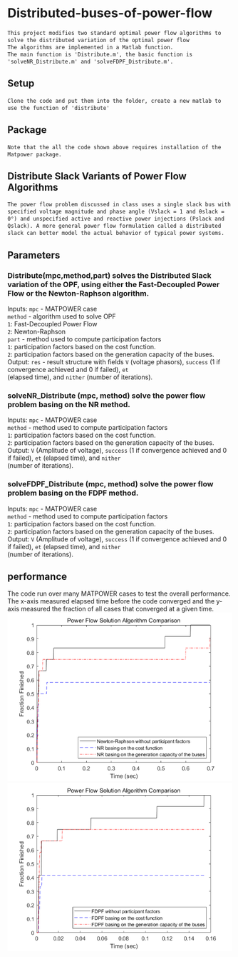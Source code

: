 # Distributed-buses-of-power-flow
    This project modifies two standard optimal power flow algorithms to solve the distributed variation of the optimal power flow
    The algorithms are implemented in a Matlab function.
    The main function is 'Distribute.m', the basic function is 'solveNR_Distribute.m' and 'solveFDPF_Distribute.m'.

## Setup
    Clone the code and put them into the folder, create a new matlab to use the function of 'distribute'
    
## Package
    Note that the all the code shown above requires installation of the Matpower package.
    
## Distribute Slack Variants of Power Flow Algorithms
    The power flow problem discussed in class uses a single slack bus with specified voltage magnitude and phase angle (Vslack = 1 and θslack = 0°) and unspecified active and reactive power injections (Pslack and Qslack). A more general power flow formulation called a distributed slack can better model the actual behavior of typical power systems.
    
## Parameters
### Distribute(mpc,method,part) solves the Distributed Slack variation of the OPF, using either the Fast-Decoupled Power Flow or the Newton-Raphson algorithm. 
Inputs: `mpc` - MATPOWER case <br>
        `method` - algorithm used to solve OPF <br>
                 `1`: Fast-Decoupled Power Flow <br>
                 `2`: Newton-Raphson <br>
        `part` - method used to compute participation factors <br>
                 `1`: participation factors based on the cost function. <br>
                 `2`: participation factors based on the generation capacity of the buses. <br>
Output: `res` - result structure with fields `V` (voltage phasors), `success` (1 if convergence achieved and 0 if failed), `et` <br> (elapsed  time), and `nither` (number of iterations).
### solveNR_Distribute (mpc, method) solve the power flow problem basing on the NR method.
Inputs: `mpc` - MATPOWER case <br>
        `method` - method used to compute participation factors<br>
                 `1`: participation factors based on the cost function.<br>
                 `2`: participation factors based on the generation capacity of the buses.<br>
Output: `V` (Amplitude of voltage), `success` (1 if convergence achieved and 0 if failed), `et` (elapsed time), and `nither` <br>
(number of iterations).
### solveFDPF_Distribute (mpc, method) solve the power flow problem basing on the FDPF method.
Inputs: `mpc` - MATPOWER case <br>
        `method` - method used to compute participation factors <br>
                 `1`: participation factors based on the cost function. <br>
                 `2`: participation factors based on the generation capacity of the buses.<br>
Output: `V` (Amplitude of voltage), `success` (1 if convergence achieved and 0 if failed), `et` (elapsed time), and `nither` <br> (number of iterations).<br>

## performance
The code run over many MATPOWER cases to test the overall performance. The x-axis measured elapsed time before the code converged and the y-axis measured the fraction of all cases that converged at a given time.<br>
![performance of NR](https://github.com/zhengboxuan/Distributed-buses-of-power-flow/blob/master/NR.png)<br>
![performance of FDPF](https://github.com/zhengboxuan/Distributed-buses-of-power-flow/blob/master/FDPF.png)

